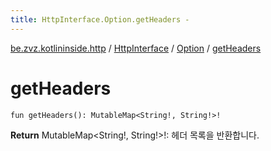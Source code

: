 ```yaml
---
title: HttpInterface.Option.getHeaders - 
---
```


[be.zvz.kotlininside.http](../../index.html) / [HttpInterface](../index.html) / [Option](index.html) / [getHeaders](./get-headers.html)

# getHeaders

`fun getHeaders(): MutableMap<String!, String!>!`

**Return**
MutableMap&lt;String!,&nbsp;String!&gt;!: 헤더 목록을 반환합니다.

